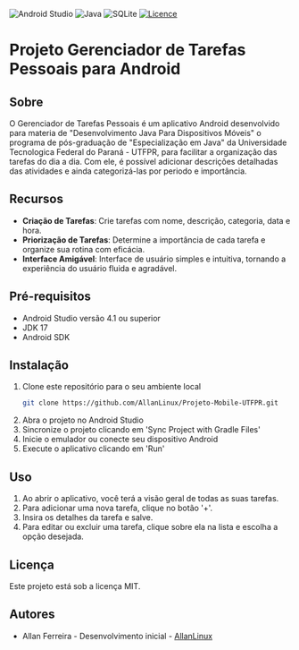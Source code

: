 ![Android Studio](https://img.shields.io/badge/Android%20Studio-3DDC84.svg?style=for-the-badge&logo=android-studio&logoColor=white) ![Java](https://img.shields.io/badge/java-%23ED8B00.svg?style=for-the-badge&logo=java&logoColor=white) ![SQLite](https://img.shields.io/badge/sqlite-%2307405e.svg?style=for-the-badge&logo=sqlite&logoColor=white) [![Licence](https://img.shields.io/github/license/Ileriayo/markdown-badges?style=for-the-badge)](./LICENSE) 

# Projeto Gerenciador de Tarefas Pessoais para Android

## Sobre

O Gerenciador de Tarefas Pessoais é um aplicativo Android desenvolvido para materia de "Desenvolvimento Java Para Dispositivos Móveis" o programa de pós-graduação de "Especialização em Java" da Universidade Tecnologica Federal do Paraná - UTFPR, para facilitar a organização das tarefas do dia a dia. Com ele, é possível adicionar descrições detalhadas das atividades e ainda categorizá-las por periodo e importância.

## Recursos

- **Criação de Tarefas**: Crie tarefas com nome, descrição, categoria, data e hora.
- **Priorização de Tarefas**: Determine a importância de cada tarefa e organize sua rotina com eficácia.
- **Interface Amigável**: Interface de usuário simples e intuitiva, tornando a experiência do usuário fluida e agradável.

## Pré-requisitos

- Android Studio versão 4.1 ou superior
- JDK 17
- Android SDK

## Instalação

1. Clone este repositório para o seu ambiente local
    ```bash
    git clone https://github.com/AllanLinux/Projeto-Mobile-UTFPR.git
    ```
2. Abra o projeto no Android Studio
3. Sincronize o projeto clicando em 'Sync Project with Gradle Files'
4. Inicie o emulador ou conecte seu dispositivo Android
5. Execute o aplicativo clicando em 'Run'

## Uso

1. Ao abrir o aplicativo, você terá a visão geral de todas as suas tarefas.
2. Para adicionar uma nova tarefa, clique no botão '+'.
3. Insira os detalhes da tarefa e salve.
4. Para editar ou excluir uma tarefa, clique sobre ela na lista e escolha a opção desejada.

## Licença

Este projeto está sob a licença MIT.

## Autores

- Allan Ferreira - Desenvolvimento inicial - [AllanLinux](https://github.com/allanlinux)


